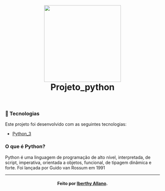 <h1 align="center">
  <img src="https://upload.wikimedia.org/wikipedia/commons/f/f8/Python_logo_and_wordmark.svg" width="250px" /><br>
  Projeto_python
</h1>

<br>

### :bookmark_tabs: Tecnologias
Este projeto foi desenvolvido com as seguintes tecnologias:
- [Python_3](https://www.python.org/)

### O que é Python? <br>
Python é uma linguagem de programação de alto nível, interpretada, de script, imperativa, orientada a objetos, funcional, de tipagem dinâmica e forte. Foi lançada por Guido van Rossum em 1991

---
<h4 align="center">
    Feito por <a href="https://www.linkedin.com/in/iberthy-allano-bba4771a4" target="_blank"> Iberthy Allano</a>.
</h4>
